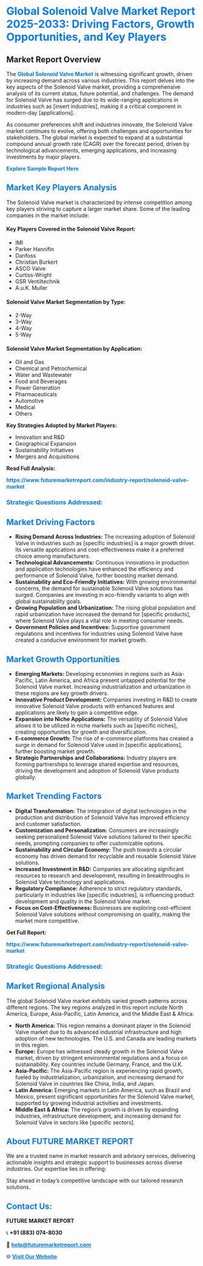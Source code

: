<h1 style="color: #007BFF;">Global Solenoid Valve Market Report 2025-2033: Driving Factors, Growth Opportunities, and Key Players</h1>

<section id="overview">
<h2>Market Report Overview</h2>
<p>The <a href="https://www.futuremarketreport.com/industry-report/solenoid-valve-market" style="color: #007BFF; text-decoration: none;"><strong>Global Solenoid Valve Market</strong></a> is witnessing significant growth, driven by increasing demand across various industries. This report delves into the key aspects of the Solenoid Valve market, providing a comprehensive analysis of its current status, future potential, and challenges. The demand for Solenoid Valve has surged due to its wide-ranging applications in industries such as [insert industries], making it a critical component in modern-day [applications].</p>
<p>As consumer preferences shift and industries innovate, the Solenoid Valve market continues to evolve, offering both challenges and opportunities for stakeholders. The global market is expected to expand at a substantial compound annual growth rate (CAGR) over the forecast period, driven by technological advancements, emerging applications, and increasing investments by major players.</p>
</section>

<section id="overview">
<p><a href="https://www.futuremarketreport.com/request-sample/reportId=29173" style="color: #007BFF; text-decoration: none;"><strong>Explore Sample Report Here</strong></a></p>
</section>

<section id="key-players">
<h2 style="color: #007BFF;">Market Key Players Analysis</h2>
<p>The Solenoid Valve market is characterized by intense competition among key players striving to capture a larger market share. Some of the leading companies in the market include:</p>
<h4>Key Players Covered in the Solenoid Valve Report:</h4>
<ul><li>IMI</li><li>Parker Hannifin</li><li>Danfoss</li><li>Christian Burkert</li><li>ASCO Valve</li><li>Curtiss-Wright</li><li>GSR Ventiltechnik</li><li>A.u.K. Muller</li></ul>
<h4>Solenoid Valve Market Segmentation by Type:</h4>
<ul><li>2-Way</li><li>3-Way</li><li>4-Way</li><li>5-Way</li></ul>

<h4>Solenoid Valve Market Segmentation by Application:</h4>
<ul><li>Oil and Gas</li><li>Chemical and Petrochemical</li><li>Water and Wastewater</li><li>Food and Beverages</li><li>Power Generation</li><li>Pharmaceuticals</li><li>Automotive</li><li>Medical</li><li>Others</li></ul>
<p><strong>Key Strategies Adopted by Market Players:</strong></p>
<ul>
<li>Innovation and R&D</li>
<li>Geographical Expansion</li>
<li>Sustainability Initiatives</li>
<li>Mergers and Acquisitions</li>
</ul>
</section>

<section>
<p><strong>Read Full Analysis: </strong></p><a href="https://www.futuremarketreport.com/industry-report/solenoid-valve-market" style="color: #007BFF; text-decoration: none;"><strong>https://www.futuremarketreport.com/industry-report/solenoid-valve-market</strong></a>
<h3 style="color: #007BFF;">Strategic Questions Addressed:</h3>
</section>

<section id="driving-factors">
<h2 style="color: #007BFF;">Market Driving Factors</h2>
<ul>
<li><strong>Rising Demand Across Industries:</strong> The increasing adoption of Solenoid Valve in industries such as [specific industries] is a major growth driver. Its versatile applications and cost-effectiveness make it a preferred choice among manufacturers.</li>
<li><strong>Technological Advancements:</strong> Continuous innovations in production and application technologies have enhanced the efficiency and performance of Solenoid Valve, further boosting market demand.</li>
<li><strong>Sustainability and Eco-Friendly Initiatives:</strong> With growing environmental concerns, the demand for sustainable Solenoid Valve solutions has surged. Companies are investing in eco-friendly variants to align with global sustainability goals.</li>
<li><strong>Growing Population and Urbanization:</strong> The rising global population and rapid urbanization have increased the demand for [specific products], where Solenoid Valve plays a vital role in meeting consumer needs.</li>
<li><strong>Government Policies and Incentives:</strong> Supportive government regulations and incentives for industries using Solenoid Valve have created a conducive environment for market growth.</li>
</ul>
</section>

<section id="growth-opportunities">
<h2 style="color: #007BFF;">Market Growth Opportunities</h2>
<ul>
<li><strong>Emerging Markets:</strong> Developing economies in regions such as Asia-Pacific, Latin America, and Africa present untapped potential for the Solenoid Valve market. Increasing industrialization and urbanization in these regions are key growth drivers.</li>
<li><strong>Innovative Product Development:</strong> Companies investing in R&D to create innovative Solenoid Valve products with enhanced features and applications are likely to gain a competitive edge.</li>
<li><strong>Expansion into Niche Applications:</strong> The versatility of Solenoid Valve allows it to be utilized in niche markets such as [specific niches], creating opportunities for growth and diversification.</li>
<li><strong>E-commerce Growth:</strong> The rise of e-commerce platforms has created a surge in demand for Solenoid Valve used in [specific applications], further boosting market growth.</li>
<li><strong>Strategic Partnerships and Collaborations:</strong> Industry players are forming partnerships to leverage shared expertise and resources, driving the development and adoption of Solenoid Valve products globally.</li>
</ul>
</section>

<section id="trending-factors">
<h2 style="color: #007BFF;">Market Trending Factors</h2>
<ul>
<li><strong>Digital Transformation:</strong> The integration of digital technologies in the production and distribution of Solenoid Valve has improved efficiency and customer satisfaction.</li>
<li><strong>Customization and Personalization:</strong> Consumers are increasingly seeking personalized Solenoid Valve solutions tailored to their specific needs, prompting companies to offer customizable options.</li>
<li><strong>Sustainability and Circular Economy:</strong> The push towards a circular economy has driven demand for recyclable and reusable Solenoid Valve solutions.</li>
<li><strong>Increased Investment in R&D:</strong> Companies are allocating significant resources to research and development, resulting in breakthroughs in Solenoid Valve technology and applications.</li>
<li><strong>Regulatory Compliance:</strong> Adherence to strict regulatory standards, particularly in industries like [specific industries], is influencing product development and quality in the Solenoid Valve market.</li>
<li><strong>Focus on Cost-Effectiveness:</strong> Businesses are exploring cost-efficient Solenoid Valve solutions without compromising on quality, making the market more competitive.</li>
</ul>
</section>

<section>
<p><strong>Get Full Report: </strong></p><a href="https://www.futuremarketreport.com/industry-report/solenoid-valve-market" style="color: #007BFF; text-decoration: none;"><strong>https://www.futuremarketreport.com/industry-report/solenoid-valve-market</strong></a>
<h3 style="color: #007BFF;">Strategic Questions Addressed:</h3>
</section>


<section id="regional-analysis">
<h2 style="color: #007BFF;">Market Regional Analysis</h2>
<p>The global Solenoid Valve market exhibits varied growth patterns across different regions. The key regions analyzed in this report include North America, Europe, Asia-Pacific, Latin America, and the Middle East & Africa:</p>
<ul>
<li><strong>North America:</strong> This region remains a dominant player in the Solenoid Valve market due to its advanced industrial infrastructure and high adoption of new technologies. The U.S. and Canada are leading markets in this region.</li>
<li><strong>Europe:</strong> Europe has witnessed steady growth in the Solenoid Valve market, driven by stringent environmental regulations and a focus on sustainability. Key countries include Germany, France, and the U.K.</li>
<li><strong>Asia-Pacific:</strong> The Asia-Pacific region is experiencing rapid growth, fueled by industrialization, urbanization, and increasing demand for Solenoid Valve in countries like China, India, and Japan.</li>
<li><strong>Latin America:</strong> Emerging markets in Latin America, such as Brazil and Mexico, present significant opportunities for the Solenoid Valve market, supported by growing industrial activities and investments.</li>
<li><strong>Middle East & Africa:</strong> The region’s growth is driven by expanding industries, infrastructure development, and increasing demand for Solenoid Valve in sectors like [specific sectors].</li>
</ul>
</section>

<footer>
<h2 style="color: #007BFF;">About FUTURE MARKET REPORT</h2>
<p>We are a trusted name in market research and advisory services, delivering actionable insights and strategic support to businesses across diverse industries. Our expertise lies in offering:</p>

<p>Stay ahead in today’s competitive landscape with our tailored research solutions.</p>

<h2 style="color: #007BFF;">Contact Us:</h2>
<p><strong>FUTURE MARKET REPORT</strong></p>
<p>📞 <strong>+91 (883) 074-8030</strong></p>
<p>📧 <strong><a href="mailto:help@futuremarketreport.com" style="color: #007BFF;">help@futuremarketreport.com</a></strong></p>
<p>🌐 <strong><a href="https://www.futuremarketreport.com/" style="color: #007BFF;">Visit Our Website</a></strong></p>
</footer>
